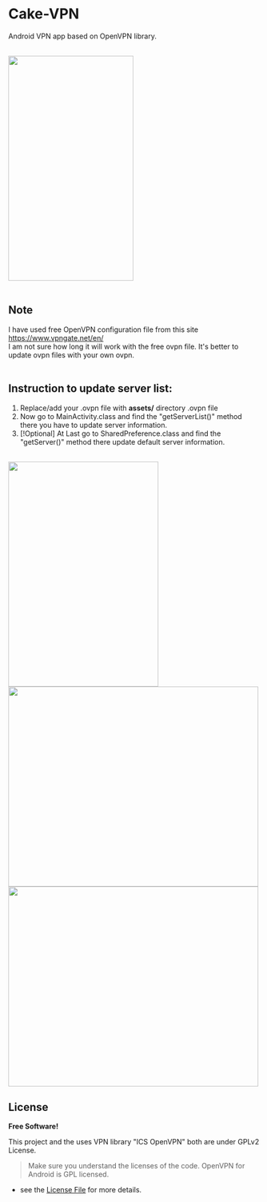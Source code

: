 # Cake-VPN
Android VPN app based on OpenVPN library.

</br>
<img height='450' width ='250' src="https://i.imgur.com/5GV1Y2L.gif" />
</br></br>

## Note

I have used free OpenVPN configuration file from this site https://www.vpngate.net/en/ </br>
I am not sure how long it will work with the free ovpn file. It's better to update ovpn files with your own ovpn.
</br></br>

## Instruction to update server list:
1. Replace/add your .ovpn file with <b> assets/</b> directory .ovpn file
2. Now go to MainActivity.class and find the "getServerList()" method there you have to update server information.
3. [!Optional] At Last go to SharedPreference.class and find the "getServer()" method there update default server information.
</br> </br>
<img height='450' width ='300' src="https://i.imgur.com/kcGZY4P.png" /> 
</br>
<img height='400' width ='500' src="https://i.imgur.com/mlb8Nqe.png" />
</br>
<img height='400' width ='500' src="https://i.imgur.com/GgvoPP9.png" />



## License
**Free Software!**

This project and the uses VPN library "ICS OpenVPN" both are under GPLv2 License.

> Make sure you understand the licenses of the code. OpenVPN for Android is GPL licensed.

- see the [License File](LICENSE) for more details.

